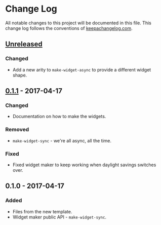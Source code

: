 # Change Log
All notable changes to this project will be documented in this file. This change log follows the conventions of [keepachangelog.com](http://keepachangelog.com/).

## [Unreleased]
### Changed
- Add a new arity to `make-widget-async` to provide a different widget shape.

## [0.1.1] - 2017-04-17
### Changed
- Documentation on how to make the widgets.

### Removed
- `make-widget-sync` - we're all async, all the time.

### Fixed
- Fixed widget maker to keep working when daylight savings switches over.

## 0.1.0 - 2017-04-17
### Added
- Files from the new template.
- Widget maker public API - `make-widget-sync`.

[Unreleased]: https://github.com/your-name/arche-hugsql/compare/0.1.1...HEAD
[0.1.1]: https://github.com/your-name/arche-hugsql/compare/0.1.0...0.1.1
